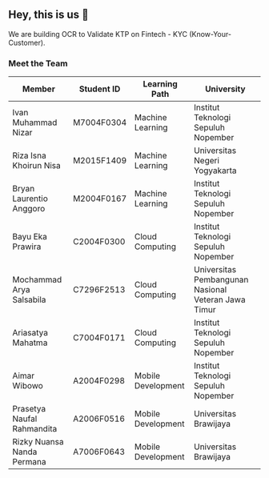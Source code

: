 ## Hey, this is us 👋

We are building OCR to Validate KTP on Fintech - KYC (Know-Your-Customer).

### Meet the Team

| Member | Student ID | Learning Path | University |
| ----- | ----- | ----- | ----- |
| Ivan Muhammad Nizar | M7004F0304 | Machine Learning | Institut Teknologi Sepuluh Nopember |
| Riza Isna Khoirun Nisa | M2015F1409 | Machine Learning | Universitas Negeri Yogyakarta |
| Bryan Laurentio Anggoro | M2004F0167 | Machine Learning | Institut Teknologi Sepuluh Nopember |
| Bayu Eka Prawira | C2004F0300 | Cloud Computing | Institut Teknologi Sepuluh Nopember |
| Mochammad Arya Salsabila | C7296F2513 | Cloud Computing | Universitas Pembangunan Nasional Veteran Jawa Timur |
| Ariasatya Mahatma | C7004F0171 | Cloud Computing | Institut Teknologi Sepuluh Nopember |
| Aimar Wibowo | A2004F0298 | Mobile Development | Institut Teknologi Sepuluh Nopember |
| Prasetya Naufal Rahmandita | A2006F0516 | Mobile Development | Universitas Brawijaya |
| Rizky Nuansa Nanda Permana | A7006F0643 | Mobile Development | Universitas Brawijaya |






